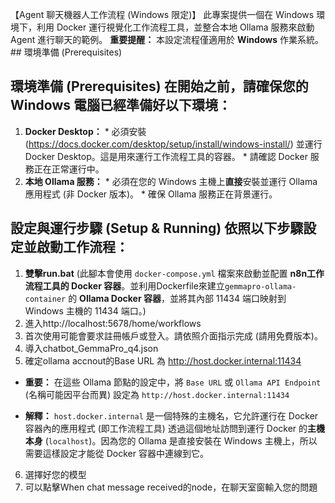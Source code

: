 【Agent 聊天機器人工作流程 (Windows 限定)】
此專案提供一個在 Windows 環境下，利用 Docker 運行視覺化工作流程工具，並整合本地 Ollama 服務來啟動Agent 進行聊天的範例。
**重要提醒：** 本設定流程僅適用於 **Windows** 作業系統。 ## 環境準備 (Prerequisites)

## 環境準備 (Prerequisites) 在開始之前，請確保您的 Windows 電腦已經準備好以下環境：

1. **Docker Desktop：** * 必須安裝 (https://docs.docker.com/desktop/setup/install/windows-install/) 並運行 Docker Desktop。這是用來運行工作流程工具的容器。 * 請確認 Docker 服務正在正常運行中。 
2. **本地 Ollama 服務：** * 必須在您的 Windows 主機上**直接**安裝並運行 Ollama 應用程式 (非 Docker 版本)。 * 確保 Ollama 服務正在背景運行。

## 設定與運行步驟 (Setup & Running) 依照以下步驟設定並啟動工作流程：

1. **雙擊run.bat** (此腳本會使用 `docker-compose.yml` 檔案來啟動並配置 **n8n工作流程工具的 Docker 容器**。並利用Dockerfile來建立`gemmapro-ollama-container` 的 **Ollama Docker 容器**，並將其內部 11434 端口映射到 Windows 主機的 11434 端口。)
2. 進入http://localhost:5678/home/workflows
3. 首次使用可能會要求註冊帳戶或登入。請依照介面指示完成 (請用免費版本)。
4. 導入chatbot_GemmaPro_q4.json
5. 確定ollama accnout的Base URL 為 http://host.docker.internal:11434
* **重要：** 在這些 Ollama 節點的設定中，將 `Base URL` 或 `Ollama API Endpoint` (名稱可能因平台而異) 設定為 `http://host.docker.internal:11434`

* **解釋：** `host.docker.internal` 是一個特殊的主機名，它允許運行在 Docker 容器內的應用程式 (即工作流程工具) 透過這個地址訪問到運行 Docker 的**主機本身** (`localhost`)。因為您的 Ollama 是直接安裝在 Windows 主機上，所以需要這樣設定才能從 Docker 容器中連線到它。
6. 選擇好您的模型
7. 可以點擊When chat message received的node，在聊天室窗輸入您的問題
